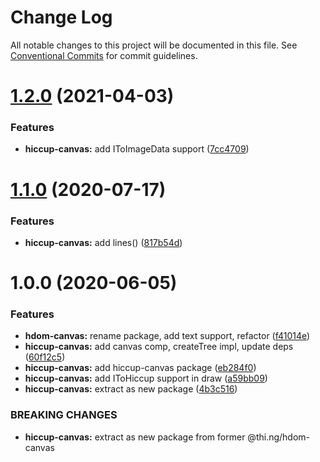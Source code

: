 #  Change Log 

All notable changes to this project will be documented in this file. See [Conventional Commits](https://conventionalcommits.org) for commit guidelines. 

#  [1.2.0](https://github.com/thi-ng/umbrella/compare/@thi.ng/hiccup-canvas@1.1.34...@thi.ng/hiccup-canvas@1.2.0) (2021-04-03) 

###  Features 

- **hiccup-canvas:** add IToImageData support ([7cc4709](https://github.com/thi-ng/umbrella/commit/7cc4709386c99337702d5788b04d14d13618e56b)) 

#  [1.1.0](https://github.com/thi-ng/umbrella/compare/@thi.ng/hiccup-canvas@1.0.6...@thi.ng/hiccup-canvas@1.1.0) (2020-07-17) 

###  Features 

- **hiccup-canvas:** add lines() ([817b54d](https://github.com/thi-ng/umbrella/commit/817b54d6758cf8c74e5d1b450be7d9f8dc2356fc)) 

#  1.0.0 (2020-06-05) 

###  Features 

- **hdom-canvas:** rename package, add text support, refactor ([f41014e](https://github.com/thi-ng/umbrella/commit/f41014ebffa8d4051fccbf04080d814fd62a474b)) 
- **hiccup-canvas:** add canvas comp, createTree impl, update deps ([60f12c5](https://github.com/thi-ng/umbrella/commit/60f12c5da7a7803e00846da6c316f65952097067)) 
- **hiccup-canvas:** add hiccup-canvas package ([eb284f0](https://github.com/thi-ng/umbrella/commit/eb284f0129118e5ef180383a3cd4a31915a5d82a)) 
- **hiccup-canvas:** add IToHiccup support in draw ([a59bb09](https://github.com/thi-ng/umbrella/commit/a59bb0923f37677d6579aede0dbe9958b0150d81)) 
- **hiccup-canvas:** extract as new package ([4b3c516](https://github.com/thi-ng/umbrella/commit/4b3c516573dc9cb247dedc211210151575709925)) 

###  BREAKING CHANGES 

- **hiccup-canvas:** extract as new package from former @thi.ng/hdom-canvas 
